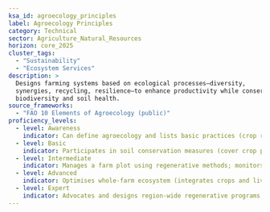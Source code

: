 ```yaml
---
ksa_id: agroecology_principles
label: Agroecology Principles
category: Technical
sector: Agriculture_Natural_Resources
horizon: core_2025
cluster_tags:
  - "Sustainability"
  - "Ecosystem Services"
description: >
  Designs farming systems based on ecological processes—diversity,
  synergies, recycling, resilience—to enhance productivity while conserving
  biodiversity and soil health.
source_frameworks:
  - "FAO 10 Elements of Agroecology (public)"
proficiency_levels:  
  - level: Awareness  
    indicator: Can define agroecology and lists basic practices (crop rotation, organic composting).  
  - level: Basic  
    indicator: Participates in soil conservation measures (cover crop planting, reduced tillage) under guidance.  
  - level: Intermediate  
    indicator: Manages a farm plot using regenerative methods; monitors soil organic matter and crop diversity outcomes.  
  - level: Advanced  
    indicator: Optimises whole-farm ecosystem (integrates crops and livestock, biological pest control) to improve resilience and yield.  
  - level: Expert  
    indicator: Advocates and designs region-wide regenerative programs; contributes to policy or frameworks (e.g., FAO) promoting sustainable agriculture.  
---
```

